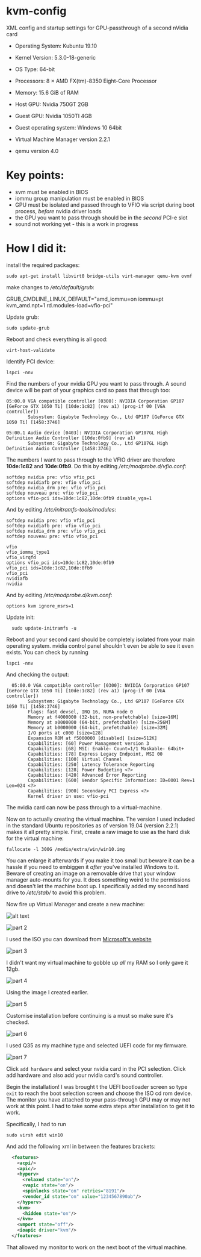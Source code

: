 # kvm-config
XML config and startup settings for GPU-passthrough of a second nVidia card

  - Operating System: Kubuntu 19.10
  - Kernel Version: 5.3.0-18-generic
  - OS Type: 64-bit
  - Processors: 8 × AMD FX(tm)-8350 Eight-Core Processor
  - Memory: 15.6 GiB of RAM

  - Host GPU: Nvidia 750GT 2GB
  - Guest GPU: Nvidia 1050TI 4GB

  - Guest operating system: Windows 10 64bit

  - Virtual Machine Manager version 2.2.1
  - qemu version 4.0

# Key points: 
  - svm must be enabled in BIOS
  - iommu group manipulation must be enabled in BIOS
  - GPU must be isolated and passed through to VFIO via script during boot process, *before* nvidia driver loads
  - the GPU you want to pass through should be in the *second* PCI-e slot
  - sound not working yet - this is a work in progress
  
# How I did it:

install the required packages:

`````shell
sudo apt-get install libvirt0 bridge-utils virt-manager qemu-kvm ovmf
`````
  
make changes to _/etc/default/grub_:

  GRUB_CMDLINE_LINUX_DEFAULT="amd_iommu=on iommu=pt kvm_amd.npt=1 rd.modules-load=vfio-pci"
  
Update grub:

```shell
sudo update-grub
```

Reboot and check everything is all good:

```shell 
virt-host-validate
```

Identify PCI device:

```shell
lspci -nnv
```
  
Find the numbers of your nvidia GPU you want to pass through. A sound device will be part of your graphics card so pass that through too:

```shell
05:00.0 VGA compatible controller [0300]: NVIDIA Corporation GP107 [GeForce GTX 1050 Ti] [10de:1c82] (rev a1) (prog-if 00 [VGA controller])
        Subsystem: Gigabyte Technology Co., Ltd GP107 [GeForce GTX 1050 Ti] [1458:3746]

05:00.1 Audio device [0403]: NVIDIA Corporation GP107GL High Definition Audio Controller [10de:0fb9] (rev a1)
        Subsystem: Gigabyte Technology Co., Ltd GP107GL High Definition Audio Controller [1458:3746]
```
 
The numbers I want to pass through to the VFIO driver are therefore __10de:1c82__ and **10de:0fb9**. Do this by editing _/etc/modprobe.d/vfio.conf_:

```shell
softdep nvidia pre: vfio vfio_pci
softdep nvidiafb pre: vfio vfio_pci
softdep nvidia_drm pre: vfio vfio_pci
softdep nouveau pre: vfio vfio_pci
options vfio-pci ids=10de:1c82,10de:0fb9 disable_vga=1
```
  
And by editing _/etc/initramfs-tools/modules_:

```shell
softdep nvidia pre: vfio vfio_pci
softdep nvidiafb pre: vfio vfio_pci
softdep nvidia_drm pre: vfio vfio_pci
softdep nouveau pre: vfio vfio_pci

vfio
vfio_iommu_type1
vfio_virqfd
options vfio_pci ids=10de:1c82,10de:0fb9
vfio_pci ids=10de:1c82,10de:0fb9
vfio_pci
nvidiafb
nvidia
```
  
And by editing _/etc/modprobe.d/kvm.conf_:

```shell
options kvm ignore_msrs=1
```
  
Update init:
```shell
  sudo update-initramfs -u
  ```
  
Reboot and your second card should be completely isolated from your main operating system. nvidia control panel shouldn't even be able to see it even exists. You can check by running 

```shell
lspci -nnv
```
  
And checking the output:

```shell
  05:00.0 VGA compatible controller [0300]: NVIDIA Corporation GP107 [GeForce GTX 1050 Ti] [10de:1c82] (rev a1) (prog-if 00 [VGA controller])
        Subsystem: Gigabyte Technology Co., Ltd GP107 [GeForce GTX 1050 Ti] [1458:3746]
        Flags: fast devsel, IRQ 16, NUMA node 0
        Memory at f4000000 (32-bit, non-prefetchable) [size=16M]
        Memory at a0000000 (64-bit, prefetchable) [size=256M]
        Memory at b0000000 (64-bit, prefetchable) [size=32M]
        I/O ports at c000 [size=128]
        Expansion ROM at f5000000 [disabled] [size=512K]
        Capabilities: [60] Power Management version 3
        Capabilities: [68] MSI: Enable- Count=1/1 Maskable- 64bit+
        Capabilities: [78] Express Legacy Endpoint, MSI 00
        Capabilities: [100] Virtual Channel
        Capabilities: [250] Latency Tolerance Reporting
        Capabilities: [128] Power Budgeting <?>
        Capabilities: [420] Advanced Error Reporting
        Capabilities: [600] Vendor Specific Information: ID=0001 Rev=1 Len=024 <?>
        Capabilities: [900] Secondary PCI Express <?>
        Kernel driver in use: vfio-pci
```

The nvidia card can now be pass through to a virtual-machine.

Now on to actually creating the virtual machine. The version I used included in the standard Ubuntu repositories as of version 19.04 (version 2.2.1) makes it all pretty simple. First, create a raw image to use as the hard disk for the virtual machine:

```shell
fallocate -l 300G /media/extra/win/win10.img
```

You can enlarge it afterwards if you make it too small but beware it can be a hassle if you need to embiggen it _after_ you've installed Windows to it. Beware of creating an image on a removable drive that your window manager auto-mounts for you. It does something weird to the permissions and doesn't let the machine boot up. I specifically added my second hard drive to _/etc/stab/_ to avoid this problem.

Now fire up Virtual Manager and create a new machine:

![alt text](https://i.imgur.com/ms7ei05.png "Post a comment on this webzone if you want a pizza roll")

![part 2](https://i.imgur.com/6bujvLU.png "fuck movies")

I used the ISO you can download from [Microsoft's website](https://www.microsoft.com/en-gb/software-download/windows10ISO)

![part 3](https://i.imgur.com/OC5mIf3.png "a gangsta ride blades if you ain't gon ride fly then you might as well hate")

I didn't want my virtual machine to gobble up *all* my RAM so I only gave it 12gb.

![part 4](https://i.imgur.com/2uB2QaU.png "no way")

Using the image I created earlier.

![part 5](https://i.imgur.com/WvUPDMO.png "my shit is custom")

Customise installation before continuing is a must so make sure it's checked.

![part 6](https://i.imgur.com/0O53LVQ.png "Q is the best character in Star Trek")

I used Q35 as my machine type and selected UEFI code for my firmware.

![part 7](https://i.imgur.com/3JO8N1E.png "hardware")

Click `add hardware` and select your nvidia card in the PCI selection. Click add hardware and also add your nvidia card's sound controller.

Begin the installation! I was brought t the UEFI bootloader screen so type `exit` to reach the boot selection screen and choose the ISO cd rom device. The monitor you have attached to your pass-through GPU may or may not work at this point. I had to take some extra steps after installation to get it to work.

Specifically, I had to run

```shell
sudo virsh edit win10
```

And add the following xml in between the features brackets:


```xml
  <features>
    <acpi/>
    <apic/>
    <hyperv>
      <relaxed state="on"/>
      <vapic state="on"/>
      <spinlocks state="on" retries="8191"/>
      <vendor_id state="on" value="1234567890ab"/>
    </hyperv>
    <kvm>
      <hidden state="on"/>
    </kvm>
    <vmport state="off"/>
    <ioapic driver="kvm"/>
  </features>
```
That allowed my monitor to work on the next boot of the virtual machine.
